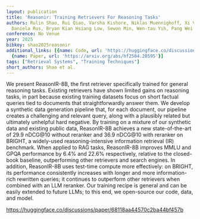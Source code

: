 ```yaml
---
layout: publication
title: 'Reasonir: Training Retrievers For Reasoning Tasks'
authors: Rulin Shao, Rui Qiao, Varsha Kishore, Niklas Muennighoff, Xi Victoria Lin,
  Daniela Rus, Bryan Kian Hsiang Low, Sewon Min, Wen-tau Yih, Pang Wei Koh, Luke Zettlemoyer
conference: No Venue
year: 2025
bibkey: shao2025reasonir
additional_links: [{name: Code, url: 'https://huggingface.co/discussions/paper/68118aa44570c2ba44bf457b'},
  {name: Paper, url: 'https://arxiv.org/abs/hf2504.20595'}]
tags: ["Retrieval Systems", "Training Techniques"]
short_authors: Shao et al.
---
```

We present ReasonIR-8B, the first retriever specifically trained for general reasoning tasks. Existing retrievers have shown limited gains on reasoning tasks, in part because existing training datasets focus on short factual queries tied to documents that straightforwardly answer them. We develop a synthetic data generation pipeline that, for each document, our pipeline creates a challenging and relevant query, along with a plausibly related but ultimately unhelpful hard negative. By training on a mixture of our synthetic data and existing public data, ReasonIR-8B achieves a new state-of-the-art of 29.9 nDCG@10 without reranker and 36.9 nDCG@10 with reranker on BRIGHT, a widely-used reasoning-intensive information retrieval (IR) benchmark. When applied to RAG tasks, ReasonIR-8B improves MMLU and GPQA performance by 6.4% and 22.6% respectively, relative to the closed-book baseline, outperforming other retrievers and search engines. In addition, ReasonIR-8B uses test-time compute more effectively: on BRIGHT, its performance consistently increases with longer and more information-rich rewritten queries; it continues to outperform other retrievers when combined with an LLM reranker. Our training recipe is general and can be easily extended to future LLMs; to this end, we open-source our code, data, and model.

https://huggingface.co/discussions/paper/68118aa44570c2ba44bf457b